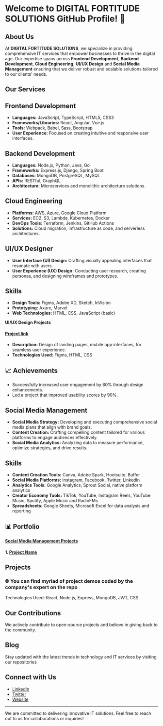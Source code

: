 # Welcome to DIGITAL FORTITUDE SOLUTIONS GitHub Profile! 👋

## About Us
At **DIGITAL FORTITUDE SOLUTIONS**, we specialize in providing comprehensive IT services that empower businesses to thrive in the digital age. Our expertise spans across **Frontend Development**, **Backend Development**, **Cloud Engineering**, **UI/UX Design** and **Social Media Management** ensuring that we deliver robust and scalable solutions tailored to our clients' needs.

## Our Services

## Frontend Development
- **Languages:** JavaScript, TypeScript, HTML5, CSS3
- **Frameworks/Libraries:** React, Angular, Vue.js
- **Tools:** Webpack, Babel, Sass, Bootstrap
- **User Experience:** Focused on creating intuitive and responsive user interfaces.

## Backend Development
- **Languages:** Node.js, Python, Java, Go
- **Frameworks:** Express.js, Django, Spring Boot
- **Databases:** MongoDB, PostgreSQL, MySQL
- **APIs:** RESTful, GraphQL
- **Architecture:** Microservices and monolithic architecture solutions.

## Cloud Engineering
- **Platforms:** AWS, Azure, Google Cloud Platform
- **Services:** EC2, S3, Lambda, Kubernetes, Docker
- **DevOps Tools:** Terraform, Jenkins, GitHub Actions
- **Solutions:** Cloud migration, infrastructure as code, and serverless architectures.


## UI/UX Designer

- **User Interface (UI) Design:** Crafting visually appealing interfaces that resonate with users.
- **User Experience (UX) Design:** Conducting user research, creating personas, and designing wireframes and prototypes.

## Skills

- **Design Tools:** Figma, Adobe XD, Sketch, InVision
- **Prototyping:** Axure, Marvel
- **Web Technologies:** HTML, CSS, JavaScript (basic)

**UI/UX Design Projects**

#### [Project link](https://www.figma.com/proto/2R0qTJOThUOZLvhDh0Vuq1/siriusA?page-id=0%3A1&node-id=93-564&node-type=canvas&viewport=406%2C133%2C0.03&t=8IotH1jeokSGbaD6-1&scaling=min-zoom&content-scaling=fixed)
- **Description:** Design of landing pages, mobile app interfaces, for seamless user experience.
- **Technologies Used:** Figma, HTML, CSS

## 📈 Achievements

- Successfully increased user engagement by 80% through design enhancements.
- Led a project that improved usability scores by 90%.

## Social Media Management
- **Social Media Strategy:** Developing and executing comprehensive social media plans that align with brand goals.
- **Content Creation:** Crafting compelling content tailored for various platforms to engage audiences effectively.
- **Social Media Analytics:** Analyzing data to measure performance, optimize strategies, and drive results.

## Skills

- **Content Creation Tools:** Canva, Adobe Spark, Hootsuite, Buffer
- **Social Media Platforms:** Instagram, Facebook, Twitter, LinkedIn
- **Analytics Tools:** Google Analytics, Sprout Social, native platform analytics
- **Creator Economy Tools:** TikTok, YouTube, Instagram Reels, YouTube Music, Spotify, Apple Music and RadioFMs
- **Spreadsheets:** Google Sheets, Microsoft Excel for data analysis and reporting

## 📊 Portfolio

**[Social Media Management Projects](#social-media-management-projects)**

#### 1. [Project Name](link-to-project)


## Projects

### 🌐 You can find myriad of project demos coded by the company's expert on the repo
Technologies Used: React, Node.js, Express, MongoDB, JWT, CSS.

## Our Contributions
We actively contribute to open-source projects and believe in giving back to the community. 

## Blog
Stay updated with the latest trends in technology and IT services by visiting our repositories

## Connect with Us
- [LinkedIn](https://linkedin.com/company/yourcompany)
- [Twitter](https://twitter.com/yourcompany)
- [Website](https://yourcompany.com)

---

We are committed to delivering innovative IT solutions. Feel free to reach out to us for collaborations or inquiries!


<!---
DigitalFortitude/DigitalFortitude is a ✨ special ✨ repository because its `README.md` (this file) appears on your GitHub profile.
You can click the Preview link to take a look at your changes.
--->
